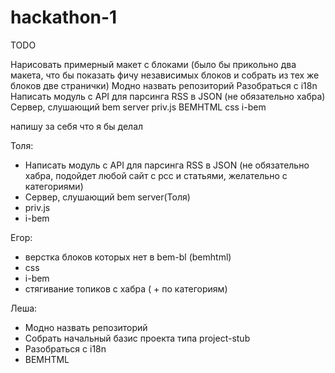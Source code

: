 hackathon-1
===========

TODO

 Нарисовать примерный макет с блоками (было бы прикольно два макета, что бы показать фичу независимых блоков и собрать из тех же блоков две странички)
Модно назвать репозиторий
Разобраться с i18n
Написать модуль с API для парсинга RSS в JSON (не обязательно хабра)
Сервер, слушающий bem server
priv.js
BEMHTML
css
i-bem

напишу за себя что я бы делал

Толя:
  * Написать модуль с API для парсинга RSS в JSON (не обязательно хабра, подойдет любой сайт с рсс и статьями, желательно с категориями)
  * Сервер, слушающий bem server(Толя)
  * priv.js
  * i-bem

Егор:
  * верстка блоков которых нет в bem-bl (bemhtml)
  * css
  * i-bem
  * стягивание топиков с хабра ( + по категориям)

Леша:
  * Модно назвать репозиторий
  * Собрать начальный базис проекта типа project-stub
  * Разобраться с i18n
  * BEMHTML
